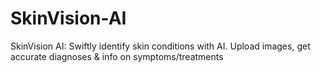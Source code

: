 # SkinVision-AI
SkinVision AI: Swiftly identify skin conditions with AI. Upload images, get accurate diagnoses &amp; info on symptoms/treatments
